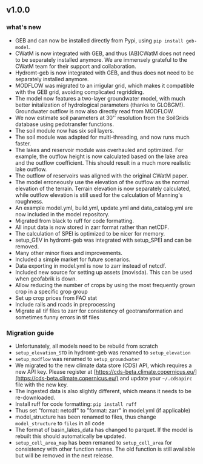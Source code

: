 ## v1.0.0

### what's new

- GEB and can now be installed directly from Pypi, using `pip install geb-model`.
- CWatM is now integrated with GEB, and thus (AB)CWatM does not need to be separately installed anymore. We are immensely grateful to the CWatM team for their support and collaboration.
- Hydromt-geb is now integrated with GEB, and thus does not need to be separately installed anymore.
- MODFLOW was migrated to an irrigular grid, which makes it compatible with the GEB grid, avoiding complicated regridding.
- The model now features a two-layer groundwater model, with much better initalization of hydrological parameters (thanks to GLOBGM!). Groundwater outflow is now also directly read from MODFLOW.
- We now estimate soil parameters at 30'' resolution from the SoilGrids database using pedotransfer functions.
- The soil module now has six soil layers.
- The soil module was adapted for multi-threading, and now runs much faster.
- The lakes and reservoir module was overhauled and optimized. For example, the outflow height is now calculated based on the lake area and the outflow coefficient. This should result in a much more realistic lake outflow.
- The outflow of reservoirs was aligned with the original CWatM paper.
- The model erroneously use the elevation of the outflow as the normal elevation of the terrain. Terrain elevation is now separately calculated, while outflow elevation is still used for the calculation of Manning's roughness.
- An example model.yml, build.yml, update.yml and data_catalog.yml are now included in the model repository.
- Migrated from black to ruff for code formatting.
- All input data is now stored in zarr format rather than netCDF.
- The calculation of SPEI is optimized to be nicer for memory.
- setup_GEV in hydromt-geb was integrated with setup_SPEI and can be removed.
- Many other minor fixes and improvements.
- Included a simple market for future scenarios.
- Data exporting in model.yml is now to zarr instead of netcdf.
- Included new source for setting up assets (movisda). This can be used when geofabrik is down.
- Allow reducing the number of crops by using the most frequently grown crop in a specific grop group
- Set up crop prices from FAO stat
- Include rails and roads in preprocessing
- Migrate all tif files to zarr for consistency of geotransformation and sometimes funny errors in tif files

### Migration guide

- Unfortunately, all models need to be rebuild from scratch
- `setup_elevation_STD` in hydromt-geb was renamed to `setup_elevation`
- `setup_modflow` was renamed to `setup_groundwater`
- We migrated to the new climate data store  (CDS) API, which requires a new API key. Please register at [https://cds-beta.climate.copernicus.eu/](https://cds-beta.climate.copernicus.eu/) and update your `~/.cdsapirc` file with the new key.
- The ingested data is also slightly different, which means it needs to be re-downloaded.
- Install ruff for code formatting: `pip install ruff`
- Thus set "format: netcdf" to "format: zarr" in model.yml (if applicable)
- model_structure has been renamed to files, thus change `model_structure` to `files` in all code
- The format of basin_lakes_data has changed to parquet. If the model is rebuilt this should automatically be updated.
- `setup_cell_area_map` has been remaned to `setup_cell_area` for consistency with other function names. The old function is still available but will be removed in the next release.